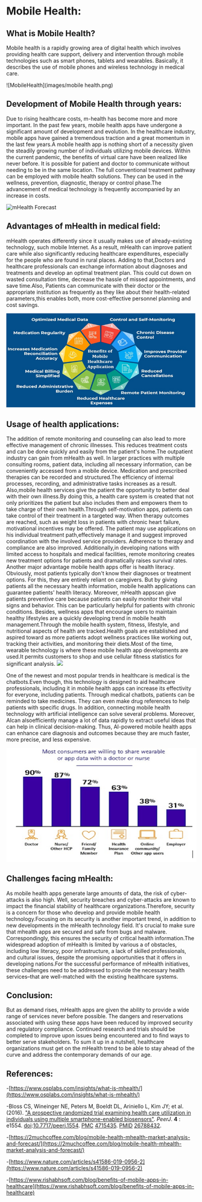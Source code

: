 # Mobile Health:

## What is Mobile Health?

Mobile health is a rapidly growing area of digital health which involves providing health care support, delivery and intervention through mobile technologies such as smart phones, tablets and wearables. Basically, it describes the use of mobile phones and wireless technology in medical care.

![MobileHealth](images/mobile health.png)

## Development of Mobile Health through years:

Due to rising healthcare costs, m-health has become more and more important. In the past few years, mobile health apps have undergone a significant amount of development and evolution. In the healthcare industry, mobile apps have gained a tremendous traction and a great momentum in the last few years.A mobile health app is nothing short of a necessity given the steadily growing number of individuals utilizing mobile devices. Within the current pandemic, the benefits of virtual care have been realized like never before. It is possible for patient and doctor to communicate without needing to be in the same location. The full conventional treatment pathway can be employed with mobile health solutions. They can be used in the wellness, prevention, diagnostic, therapy or control phase.The advancement of medical technology is frequently accompanied by an increase in costs.

![mHealth Forecast](https://2muchcoffee.com/blog/content/images/2020/04/mHealth-market-Forecast.jpg)

## Advantages of mHealth in medical field:

mHealth operates differently since it usually makes use of already-existing technology, such mobile Internet. As a result, mHealth can improve patient care while also significantly reducing healthcare expenditures, especially for the people who are found in rural places. Adding to that,Doctors and healthcare professionals can exchange information about diagnoses and treatments and develop an optimal treatment plan. This could cut down on wasted consultation time, decrease the hassle of missed appointments, and save time.Also, Patients can communicate with their doctor or the appropriate institution as frequently as they like about their health-related parameters,this enables both, more cost-effective personnel planning and cost savings.

![Advantages](images/Advantages.png)

## Usage of health applications:

The addition of remote monitoring and counseling can also lead to more effective management of chronic illnesses. This reduces treatment costs and can be done quickly and easily from the patient's home.The outpatient industry can gain from mHealth as well. In larger practices with multiple consulting rooms, patient data, including all necessary information, can be conveniently accessed from a mobile device. Medication and prescribed therapies can be recorded and structured.The efficiency of internal processes, recording, and administrative tasks increases as a result. Also,mobile health services give the patient the opportunity to better deal with their own illness.By doing this, a health care system is created that not only prioritizes the patient but also includes them and empowers them to take charge of their own health.Through self-motivation apps, patients can take control of their treatment in a targeted way. When therapy outcomes are reached, such as weight loss in patients with chronic heart failure, motivational incentives may be offered. The patient may use applications on his individual treatment path,effectively manage it and suggest improved coordination with the involved service providers. Adherence to therapy and compliance are also improved. Additionally,in developing nations with limited access to hospitals and medical facilities, remote monitoring creates new treatment options for patients and dramatically raises survival rates. Another major advantage mobile health apps offer is health literacy. Obviously, most patients typically don't know their diagnoses or treatment options. For this, they are entirely reliant on caregivers. But by giving patients all the necessary health information, mobile health applications can guarantee patients' health literacy. Moreover, mHealth appscan give patients preventive care because patients can easily monitor their vital signs and behavior. This can be particularly helpful for patients with chronic conditions. Besides, wellness apps that encourage users to maintain healthy lifestyles are a quickly developing trend in mobile health management.Through the mobile health system, fitness, lifestyle, and nutritional aspects of health are tracked.Health goals are established and aspired toward as more patients adopt wellness practices like working out, tracking their activities, and monitoring their diets.Most of the time, wearable technology is where these mobile health app developments are used.It permits customers to shop and use cellular fitness statistics for significant analysis. ![](RackMultipart20230204-1-sxutr5_html_5ff6a259fea20ef4.png)

One of the newest and most popular trends in healthcare is medical is the chatbots.Even though, this technology is designed to aid healthcare professionals, including it in mobile health apps can increase its effectivity for everyone, including patients. Through medical chatbots, patients can be reminded to take medicines. They can even make drug references to help patients with specific drugs. In addition, connecting mobile health technology with artificial intelligence can solve several problems. Moreover, AIcan alsoefficiently manage a lot of data rapidly to extract useful ideas that can help in clinical decision-making. Thus, AI-powered mobile health apps can enhance care diagnosis and outcomes because they are much faster, more precise, and less expensive.

![Usage](images/usage.png)

## Challenges facing mHealth:

As mobile health apps generate large amounts of data, the risk of cyber-attacks is also high. Well, security breaches and cyber-attacks are known to impact the financial stability of healthcare organizations.Therefore, security is a concern for those who develop and provide mobile health technology.Focusing on its security is another important trend, in addition to new developments in the mHealth technology field. It's crucial to make sure that mhealth apps are secured and safe from bugs and malware. Correspondingly, this ensures the security of critical health information.The widespread adoption of mHealth is limited by various a of obstacles, including low literacy, poor infrastructure, a lack of skilled professionals, and cultural issues, despite the promising opportunities that it offers in developing nations.For the successful performance of mHealth initiatives, these challenges need to be addressed to provide the necessary health services–that are well-matched with the existing healthcare systems.

## Conclusion:

But as demand rises, mHealth apps are given the ability to provide a wide range of services never before possible. The dangers and reservations associated with using these apps have been reduced by improved security and regulatory compliance. Continued research and trials should be completed to improve upon issues being encountered and to find ways to better serve stakeholders. To sum it up in a nutshell, healthcare organizations must get on the mHealth trend to be able to stay ahead of the curve and address the contemporary demands of our age.

## References:

-[https://www.osplabs.com/insights/what-is-mhealth/](https://www.osplabs.com/insights/what-is-mhealth/)

-Bloss CS, Wineinger NE, Peters M, Boeldt DL, Ariniello L, Kim JY; et al. (2016). ["A prospective randomized trial examining health care utilization in individuals using multiple smartphone-enabled biosensors"](https://www.ncbi.nlm.nih.gov/entrez/eutils/elink.fcgi?dbfrom=pubmed&tool=sumsearch.org/cite&retmode=ref&cmd=prlinks&id=26788432). _PeerJ_.  **4** : e1554. [doi](https://www.wikidoc.org/index.php/Digital_object_identifier):[10.7717/peerj.1554](https://doi.org/10.7717%2Fpeerj.1554). [PMC](https://www.wikidoc.org/index.php/PubMed_Central) [4715435](https://www.ncbi.nlm.nih.gov/pmc/articles/PMC4715435). [PMID](https://www.wikidoc.org/index.php?title=PubMed_Identifier&action=edit&redlink=1) [26788432](https://www.ncbi.nlm.nih.gov/pubmed/26788432).

-[https://2muchcoffee.com/blog/mobile-health-mhealth-market-analysis-and-forecast/](https://2muchcoffee.com/blog/mobile-health-mhealth-market-analysis-and-forecast/)

-[https://www.nature.com/articles/s41586-019-0956-2](https://www.nature.com/articles/s41586-019-0956-2)

-[https://www.rishabhsoft.com/blog/benefits-of-mobile-apps-in-healthcare](https://www.rishabhsoft.com/blog/benefits-of-mobile-apps-in-healthcare)
